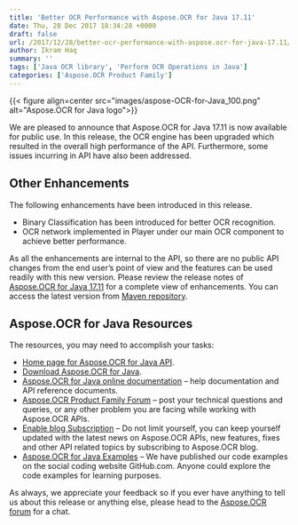 ```yaml
---
title: 'Better OCR Performance with Aspose.OCR for Java 17.11'
date: Thu, 28 Dec 2017 18:34:28 +0000
draft: false
url: /2017/12/28/better-ocr-performance-with-aspose.ocr-for-java-17.11/
author: Ikram Haq
summary: ''
tags: ['Java OCR library', 'Perform OCR Operations in Java']
categories: ['Aspose.OCR Product Family']
---
```




{{< figure align=center src="images/aspose-OCR-for-Java_100.png" alt="Aspose.OCR for Java logo">}}


We are pleased to announce that Aspose.OCR for Java 17.11 is now available for public use. In this release, the OCR engine has been upgraded which resulted in the overall high performance of the API. Furthermore, some issues incurring in API have also been addressed.

## Other Enhancements

The following enhancements have been introduced in this release.

*   Binary Classification has been introduced for better OCR recognition.
*   OCR network implemented in Player under our main OCR component to achieve better performance.

As all the enhancements are internal to the API, so there are no public API changes from the end user’s point of view and the features can be used readily with this new version. Please review the release notes of [Aspose.OCR for Java 17.11][1] for a complete view of enhancements. You can access the latest version from [Maven repository][2].

## Aspose.OCR for Java Resources

The resources, you may need to accomplish your tasks:

*   [Home page for Aspose.OCR for Java API][3].
*   [Download Aspose.OCR for Java][4].
*   [Aspose.OCR for Java online documentation][5] – help documentation and API reference documents.
*   [Aspose.OCR Product Family Forum][6] – post your technical questions and queries, or any other problem you are facing while working with Aspose.OCR APIs.
*   [Enable blog Subscription][7] – Do not limit yourself, you can keep yourself updated with the latest news on Aspose.OCR APIs, new features, fixes and other API related topics by subscribing to Aspose.OCR blog.
*   [Aspose.OCR for Java Examples][8] – We have published our code examples on the social coding website GitHub.com. Anyone could explore the code examples for learning purposes.

As always, we appreciate your feedback so if you ever have anything to tell us about this release or anything else, please head to the [Aspose.OCR forum][9] for a chat.




[1]: https://docs.aspose.com/display/OCRJAVA/Aspose.OCR+for+Java+17.11+-+Release+Notes
[2]: http://maven.aspose.com/repository/ext-release-local/com/aspose/aspose-ocr/17.11
[3]: https://products.aspose.com/ocr/java
[4]: http://maven.aspose.com/repository/simple/ext-release-local/com/aspose/aspose-ocr/
[5]: https://docs.aspose.com/display/OCRJAVA/Home
[6]: https://forum.aspose.com/c/ocr
[7]: https://blog.aspose.com/category/aspose-products/aspose-ocr-product-family/
[8]: https://github.com/aspose-ocr/Aspose.OCR-for-Java
[9]: https://forum.aspose.com/c/ocr




